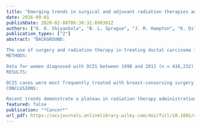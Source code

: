 ```yaml
---
title: "Emerging trends in surgical and adjuvant radiation therapies among women diagnosed with ductal carcinoma in situ"
date: 2016-09-01
publishDate: 2020-02-08T06:30:32.699301Z
authors: ["O. O. Shiyanbola", "B. L. Sprague", "J. M. Hampton", "K. Dittus", "T. A. James", "S. Herschorn", "R. E. Gangnon", "D. L. Weaver", "A. Trentham-Dietz"]
publication_types: ["2"]
abstract: "BACKGROUND:

The use of surgery and radiation therapy in treating ductal carcinoma in situ (DCIS) is directed by treatment guidelines and evidence from research. This study investigated recent patterns in DCIS treatment by demographic factors.
METHODS:

Data for women diagnosed with DCIS between 1998 and 2011 (n = 416,232) in the National Cancer Data Base were assessed for trends in treatment patterns by age group, calendar year, ancestral/ethnic group, and geographic region. The likelihood of receiving specific treatment modalities was analyzed with multivariable logistic regression.
RESULTS:

DCIS cases were most frequently treated with breast-conserving surgery (BCS) and adjuvant radiation (45.6%). After an initial rise, the use of adjuvant radiation after BCS plateaued at approximately 70% after 2007, with increasing utilization of mastectomy beyond 2005. In addition, there was an increasing trend in postmastectomy reconstruction over time, and women of African ancestry (odds ratio [OR], 0.69; 95% confidence interval [CI], 0.66-0.72) and Hispanic women (OR, 0.83; 95% CI, 0.78-0.89) were less likely to undergo reconstruction in comparison with women of European ancestry. A similar trend was observed in contralateral risk-reducing mastectomy utilization, with women of European ancestry having a more rapid rise in the utilization of contralateral risk-reducing mastectomy in comparison with all other ancestral/ethnic groups.
CONCLUSIONS:

Recent trends demonstrate a plateau in radiation therapy administration after BCS along with increasing utilization of mastectomy, reconstruction, and contralateral risk-reducing mastectomy. There are substantial differences in treatment utilization according to ancestry/ethnicity and geographical region. Further studies examining patient-physician decision making surrounding DCIS treatment are warranted."
featured: false
publication: "*Cancer*"
url_pdf: https://acsjournals.onlinelibrary.wiley.com/doi/full/10.1002/cncr.30105
---
```


